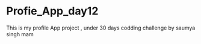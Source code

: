 # Profie_App_day12
This is my profile App project , under 30 days codding challenge by saumya singh mam
